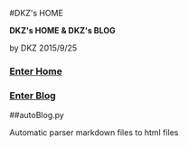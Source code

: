 #DKZ's HOME

**DKZ's HOME & DKZ's BLOG**

by DKZ 2015/9/25





### [Enter Home](https://davidkingzyb.github.io)

### [Enter Blog](https://davidkingzyb.github.io/blog.html)

##autoBlog.py

Automatic parser markdown files to html files

